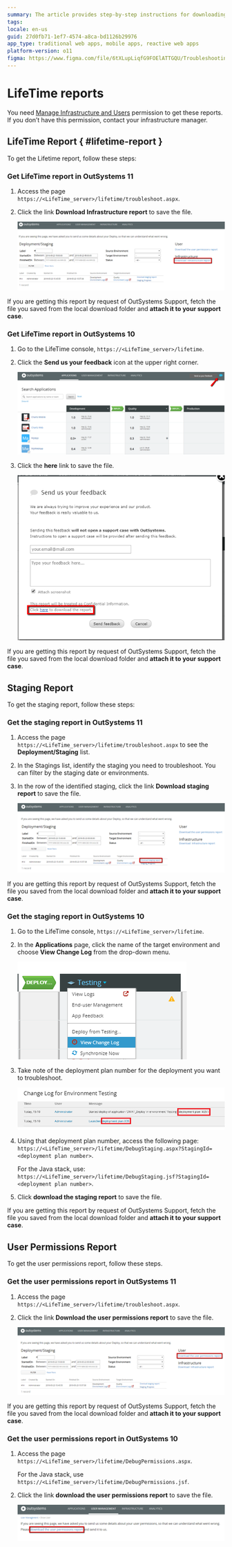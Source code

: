 ```yaml
---
summary: The article provides step-by-step instructions for downloading LifeTime, staging, and user permissions reports in OutSystems 10 and 11
tags:
locale: en-us
guid: 27d0fb71-1ef7-4574-a8ca-bd1126b29976
app_type: traditional web apps, mobile apps, reactive web apps
platform-version: o11
figma: https://www.figma.com/file/6tXLupLiqfG9FOElATTGQU/Troubleshooting?node-id=3327:499
---
```

# LifeTime reports

You need [Manage Infrastructure and Users](https://success.outsystems.com/Documentation/11/Managing_the_Applications_Lifecycle/Manage_IT_Teams/About_Permission_Levels) permission to get these reports. If you don’t have this permission, contact your infrastructure manager.

## LifeTime Report { #lifetime-report }
To get the Lifetime report, follow these steps:

### Get LifeTime report in OutSystems 11

1. Access the page `https://<LifeTime_server>/lifetime/troubleshoot.aspx`.

1. Click the link **Download Infrastructure report** to save the file.

    ![Screenshot highlighting the 'Download Infrastructure report' link in the OutSystems LifeTime troubleshooting page.](images/get-logs-4.png "Download Infrastructure Report Link")

If you are getting this report by request of OutSystems Support, fetch the file you saved from the local download folder and **attach it to your support case**.

### Get LifeTime report in OutSystems 10

1. Go to the LifeTime console, `https://<LifeTime_server>/lifetime`.

1. Click the **Send us your feedback** icon at the upper right corner.

    ![Screenshot showing the 'Send us your feedback' icon in the upper right corner of the OutSystems LifeTime console.](images/get-logs-5.png "Send Us Your Feedback Icon")

1. Click the **here** link to save the file.

    ![Screenshot of the feedback popup with a highlighted link to 'Click here to download the report' in OutSystems LifeTime.](images/get-logs-6.png "Feedback Report Download Link")

If you are getting this report by request of OutSystems Support, fetch the file you saved from the local download folder and **attach it to your support case**.

## Staging Report
To get the staging report, follow these steps:

### Get the staging report in OutSystems 11

1. Access the page `https://<LifeTime_server>/lifetime/troubleshoot.aspx` to see the **Deployment/Staging** list.

1. In the Stagings list, identify the staging you need to troubleshoot. You can filter by the staging date or environments.

1. In the row of the identified staging, click the link **Download staging report** to save the file.

    ![Screenshot highlighting the 'Download staging report' link in the Deployment/Staging section of the OutSystems LifeTime troubleshooting page.](images/get-logs-7.png "Download Staging Report Link")

If you are getting this report by request of OutSystems Support, fetch the file you saved from the local download folder and **attach it to your support case**.

### Get the staging report in OutSystems 10

1. Go to the LifeTime console, `https://<LifeTime_server>/lifetime`.

1. In the **Applications** page, click the name of the target environment and choose **View Change Log** from the drop-down menu.

    ![Screenshot showing the 'View Change Log' option in a dropdown menu for an environment in the OutSystems LifeTime console.](images/get-logs-8.png "View Change Log Option")

1. Take note of the deployment plan number for the deployment you want to troubleshoot.

    ![Screenshot of the Change Log for an environment in OutSystems LifeTime, with the deployment plan number highlighted.](images/get-logs-9.png "Change Log with Deployment Plan Number")

1. Using that deployment plan number, access the following page:
 `https://<LifeTime_server>/lifetime/DebugStaging.aspx?StagingId=<deployment plan number>`.

     For the Java stack, use: `https://<LifeTime_server>/lifetime/DebugStaging.jsf?StagingId=<deployment plan number>`.

1. Click **download the staging report** to save the file.

If you are getting this report by request of OutSystems Support, fetch the file you saved from the local download folder and **attach it to your support case**.

## User Permissions Report
To get the user permissions report, follow these steps.

### Get the user permissions report in OutSystems 11

1. Access the page `https://<LifeTime_server>/lifetime/troubleshoot.aspx`.

1. Click the link **Download the user permissions report** to save the file.

    ![Screenshot highlighting the 'Download the user permissions report' link in the OutSystems LifeTime troubleshooting page.](images/get-logs-10.png "Download User Permissions Report Link")

If you are getting this report by request of OutSystems Support, fetch the file you saved from the local download folder and **attach it to your support case**.

### Get the user permissions report in OutSystems 10

1. Access the page `https://<LifeTime_server>/lifetime/DebugPermissions.aspx`.

     For the Java stack, use `https://<LifeTime_server>/lifetime/DebugPermissions.jsf`.

1. Click the link **download the user permissions report** to save the file.

    ![Screenshot showing the 'download the user permissions report' link in the OutSystems LifeTime DebugPermissions page.](images/get-logs-11.png "User Permissions Report Download Link")


